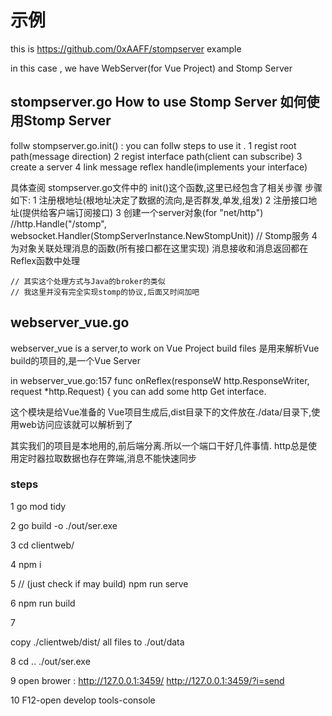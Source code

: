# 示例
this is https://github.com/0xAAFF/stompserver example

in this case , we have WebServer(for Vue Project)  and Stomp Server

## stompserver.go How to use Stomp Server 如何使用Stomp Server
follw stompserver.go.init() :
    you can follw steps to use it .
    1 regist root path(message direction)
    2 regist interface path(client can subscribe)
    3 create a server
    4 link message reflex handle(implements your interface)

具体查阅 stompserver.go文件中的 init()这个函数,这里已经包含了相关步骤
步骤如下:
    1 注册根地址(根地址决定了数据的流向,是否群发,单发,组发)
    2 注册接口地址(提供给客户端订阅接口)
    3 创建一个server对象(for "net/http") 
        //http.Handle("/stomp", websocket.Handler(StompServerInstance.NewStompUnit)) // Stomp服务
    4 为对象关联处理消息的函数(所有接口都在这里实现)
        消息接收和消息返回都在Reflex函数中处理

    // 其实这个处理方式与Java的broker的类似
    // 我这里并没有完全实现stomp的协议,后面又时间加吧



## webserver_vue.go
webserver_vue is a server,to work on Vue Project build files
是用来解析Vue build的项目的,是一个Vue Server

in webserver_vue.go:157 func onReflex(responseW http.ResponseWriter, request *http.Request) {
    you can add some http Get interface.

这个模块是给Vue准备的 Vue项目生成后,dist目录下的文件放在./data/目录下,使用web访问应该就可以解析到了


其实我们的项目是本地用的,前后端分离.所以一个端口干好几件事情.
http总是使用定时器拉取数据也存在弊端,消息不能快速同步



### steps

1 
go mod tidy

2
go build -o ./out/ser.exe

3 
cd clientweb/

4 
npm i

5
// (just check if may build)
npm run serve 

6
npm run build

7

copy ./clientweb/dist/ all files to ./out/data

8
cd ..
./out/ser.exe

9 
open brower : 
http://127.0.0.1:3459/
http://127.0.0.1:3459/?i=send

10 
F12-open develop tools-console